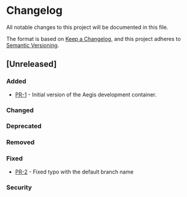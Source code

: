 # Changelog

All notable changes to this project will be documented in this file.

The format is based on [Keep a Changelog](https://keepachangelog.com/en/1.1.0/),
and this project adheres to [Semantic Versioning](https://semver.org/spec/v2.0.0.html).

## [Unreleased]

### Added
- [PR-1](https://github.com/AGH-CEAI/aegis_docker/pull/1) - Initial version of the Aegis development container.

### Changed

### Deprecated

### Removed

### Fixed
- [PR-2](https://github.com/AGH-CEAI/aegis_docker/pull/1) - Fixed typo with the default branch name

### Security
